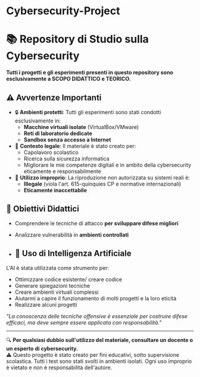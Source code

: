 # Cybersecurity-Project
# 📚 Repository di Studio sulla Cybersecurity  

**Tutti i progetti e gli esperimenti presenti in questo repository sono esclusivamente a SCOPO DIDATTICO e TEORICO.**  

## ⚠️ Avvertenze Importanti  
- 🔒 **Ambienti protetti**: Tutti gli esperimenti sono stati condotti esclusivamente in:  
  - **Macchine virtuali isolate** (VirtualBox/VMware)  
  - **Reti di laboratorio dedicate**  
  - **Sandbox senza accesso a Internet**  
- 📜 **Contesto legale**: Il materiale è stato creato per:  
  - Capolavoro scolastico 
  - Ricerca sulla sicurezza informatica  
  - Migliorare le mie competenze digitali e in ambito della cybersecurity eticamente e responsabilmente  
- 🚫 **Utilizzo improprio**: La riproduzione non autorizzata su sistemi reali è:  
  - **Illegale** (viola l'art. 615-quinquies CP e normative internazionali)  
  - **Eticamente inaccettabile**  

## 🎯 Obiettivi Didattici  
- Comprendere le tecniche di attacco **per sviluppare difese migliori**  
- Analizzare vulnerabilità in **ambienti controllati**  


- ## 🤖 Uso di Intelligenza Artificiale  
L'AI è stata utilizzata come strumento per:  
- Ottimizzare codice esistente/ creare codice
- Generare spiegazioni tecniche  
- Creare ambienti virtuali complessi
- Aiutarmi a capire il funzionamento di molti progetti e la loro eticità
- Realizzare alcuni progetti

*"La conoscenza delle tecniche offensive è essenziale per costruire difese efficaci, ma deve sempre essere applicata con responsabilità."*  

---

🔍 **Per qualsiasi dubbio sull'utilizzo del materiale, consultare un docente o un esperto di cybersecurity.**  
 ⚠️ Questo progetto è stato creato per fini educativi, sotto supervisione scolastica. Tutti i test sono stati svolti in ambienti isolati. Ogni uso improprio è vietato e non è responsabilità dell'autore.